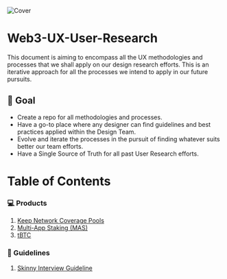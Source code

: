 ![Cover](https://user-images.githubusercontent.com/40768736/191744726-e69f3c99-8e1e-442c-85e5-cd6cb6f93faa.png)

# Web3-UX-User-Research

This document is aiming to encompass all the UX methodologies and processes that we shall apply on our design research efforts. 
This is an iterative approach for all the processes we intend to apply in our future pursuits.

## 🎯 Goal

* Create a repo for all methodologies and processes. 
* Have a go-to place where any designer can find guidelines and best practices applied within the Design Team.
* Evolve and iterate the processes in the pursuit of finding whatever suits better our team efforts.
* Have a Single Source of Truth for all past User Research efforts.

# Table of Contents

### 💻 Products

1. [Keep Network Coverage Pools](./Keep%20Coverage%20Pool/)
2. [Multi-App Staking (MAS)](./Multi-App%20Staking%20(MAS)/)
3. [tBTC](./tBTC/)

### 📓 Guidelines
1. [Skinny Interview Guideline](./Guidelines/Skinny%20Interview%20Guideline.md)
